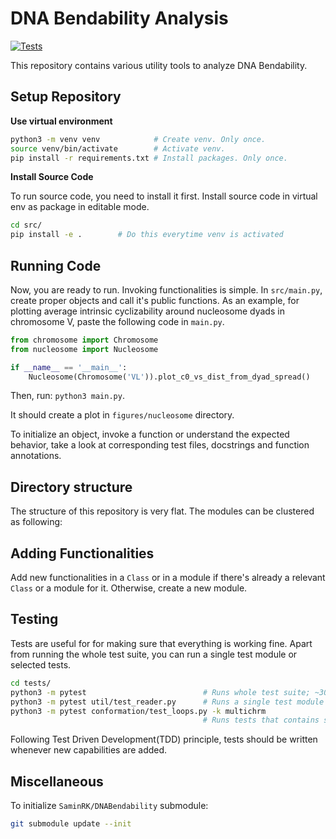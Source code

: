 # DNA Bendability Analysis

[![Tests](https://github.com/saadsakib/bendability/actions/workflows/tests.yaml/badge.svg)](https://github.com/saadsakib/bendability/actions/workflows/tests.yaml)

This repository contains various utility tools to analyze DNA Bendability. 

## Setup Repository 

**Use virtual environment** 

```sh 
python3 -m venv venv            # Create venv. Only once.
source venv/bin/activate        # Activate venv. 
pip install -r requirements.txt # Install packages. Only once.
```

**Install Source Code** 

To run source code, you need to install it first. Install source code in virtual env as package in editable mode.  

```sh
cd src/
pip install -e .        # Do this everytime venv is activated
```

## Running Code 

Now, you are ready to run. Invoking functionalities is simple. In `src/main.py`, create proper objects and call it's public functions. As an example, for plotting average intrinsic cyclizability around nucleosome dyads in chromosome V, paste the following code in `main.py`. 

```py
from chromosome import Chromosome
from nucleosome import Nucleosome

if __name__ == '__main__':
    Nucleosome(Chromosome('VL')).plot_c0_vs_dist_from_dyad_spread()    
```

Then, run: `python3 main.py`. 

It should create a plot in `figures/nucleosome` directory.

To initialize an object, invoke a function or understand the expected behavior, take a look at corresponding test files, docstrings and function annotations. 

## Directory structure

The structure of this repository is very flat. The modules can be clustered as following:

## Adding Functionalities 

Add new functionalities in a `Class` or in a module if there's already a relevant `Class` or a module for it. Otherwise, create a new module. 

## Testing 

Tests are useful for for making sure that everything is working fine. Apart from running the whole test suite, you can run a single test module or selected tests.

```sh 
cd tests/
python3 -m pytest                          # Runs whole test suite; ~30 mins
python3 -m pytest util/test_reader.py      # Runs a single test module
python3 -m pytest conformation/test_loops.py -k multichrm 
                                           # Runs tests that contains substring 'multichrm' 
```

Following Test Driven Development(TDD) principle, tests should be written whenever new capabilities are added. 

## Miscellaneous

To initialize `SaminRK/DNABendability` submodule:

```sh
git submodule update --init
```